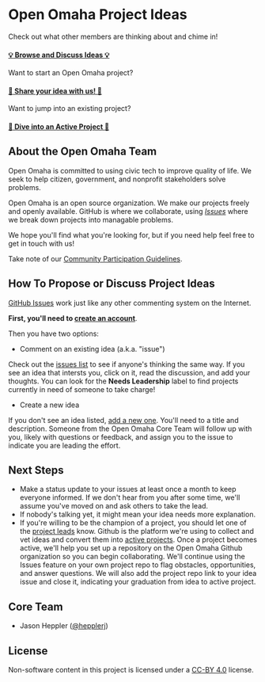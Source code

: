 # Open Omaha Project Ideas

Check out what other members are thinking about and chime in!

#### [:bulb: Browse and Discuss Ideas :bulb:](https://github.com/open-omaha/project-ideas/issues)

Want to start an Open Omaha project?

#### [:star2: Share your idea with us! :star2:](https://github.com/open-omaha/project-ideas/issues/new)

Want to jump into an existing project?

#### [:floppy_disk: Dive into an Active Project :floppy_disk:](https://github.com/open-omaha/)

## About the Open Omaha Team

Open Omaha is committed to using civic tech to improve quality of life. We seek to help citizen, government, and nonprofit stakeholders solve problems.

Open Omaha is an open source organization. We make our projects freely and openly available. GitHub is where we collaborate, using *[Issues](https://github.com/open-omaha/project-ideas/issues)* where we break down projects into managable problems.

We hope you'll find what you're looking for, but if you need help feel free to get in touch with us! 

Take note of our [Community Participation Guidelines](https://www.mozilla.org/en-US/about/governance/policies/participation/).

## How To Propose or Discuss Project Ideas

[GitHub Issues](https://guides.github.com/features/issues/) work just like any other commenting system on the Internet. 

**First, you'll need to [create an account](https://github.com/join)**.

Then you have two options: 

- Comment on an existing idea (a.k.a. "issue")

Check out the [issues list](https://github.com/open-omaha/project-ideas/issues) to see if anyone's thinking the same way. If you see an idea that intersts you, click on it, read the discussion, and add your thoughts. You can look for the **Needs Leadership** label to find projects currently in need of someone to take charge!

- Create a new idea

If you don't see an idea listed, [add a new one](https://github.com/open-omaha/project-ideas/issues/new). You'll need to a title and description. Someone from the Open Omaha Core Team will follow up with you, likely with questions or feedback, and assign you to the issue to indicate you are leading the effort. 

## Next Steps

- Make a status update to your issues at least once a month to keep everyone informed. If we don't hear from you after some time, we'll assume you've moved on and ask others to take the lead.
- If nobody's talking yet, it might mean your idea needs more explanation. 
- If you're willing to be the champion of a project, you should let one of the [project leads](mailto:) know. Github is the platform we're using to collect and vet ideas and convert them into [active projects](https://github.com/open-omaha/project-ideas/). Once a project becomes active, we'll help you set up a repository on the Open Omaha Github organization so you can begin collaborating. We'll continue using the Issues feature on your own project repo to flag obstacles, opportunities, and answer questions. We will also add the project repo link to your idea issue and close it, indicating your graduation from idea to active project.

## Core Team

- Jason Heppler ([@hepplerj](http://github.com/hepplerj))

## License

Non-software content in this project is licensed under a [CC-BY 4.0](https://creativecommons.org/licenses/by/4.0/) license.
